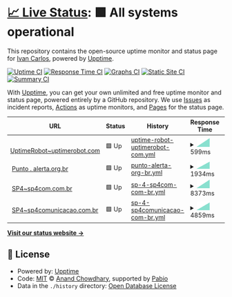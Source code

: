 # [📈 Live Status](https://monitor2.ivancarlos.com.br): <!--live status--> **🟩 All systems operational**

This repository contains the open-source uptime monitor and status page for [Ivan Carlos](https://ivancarlos.me), powered by [Upptime](https://github.com/upptime/upptime).

[![Uptime CI](https://github.com/ivancarlos-me/Uptime-by-GitHub/workflows/Uptime%20CI/badge.svg)](https://github.com/ivancarlos-me/Uptime-by-GitHub/actions?query=workflow%3A%22Uptime+CI%22)
[![Response Time CI](https://github.com/ivancarlos-me/Uptime-by-GitHub/workflows/Response%20Time%20CI/badge.svg)](https://github.com/ivancarlos-me/Uptime-by-GitHub/actions?query=workflow%3A%22Response+Time+CI%22)
[![Graphs CI](https://github.com/ivancarlos-me/Uptime-by-GitHub/workflows/Graphs%20CI/badge.svg)](https://github.com/ivancarlos-me/Uptime-by-GitHub/actions?query=workflow%3A%22Graphs+CI%22)
[![Static Site CI](https://github.com/ivancarlos-me/Uptime-by-GitHub/workflows/Static%20Site%20CI/badge.svg)](https://github.com/ivancarlos-me/Uptime-by-GitHub/actions?query=workflow%3A%22Static+Site+CI%22)
[![Summary CI](https://github.com/ivancarlos-me/Uptime-by-GitHub/workflows/Summary%20CI/badge.svg)](https://github.com/ivancarlos-me/Uptime-by-GitHub/actions?query=workflow%3A%22Summary+CI%22)

With [Upptime](https://upptime.js.org), you can get your own unlimited and free uptime monitor and status page, powered entirely by a GitHub repository. We use [Issues](https://github.com/ivancarlos-me/Uptime-by-GitHub/issues) as incident reports, [Actions](https://github.com/ivancarlos-me/Uptime-by-GitHub/actions) as uptime monitors, and [Pages](https://monitor2.ivancarlos.com.br) for the status page.

<!--start: status pages-->
<!-- This summary is generated by Upptime (https://github.com/upptime/upptime) -->
<!-- Do not edit this manually, your changes will be overwritten -->
<!-- prettier-ignore -->
| URL | Status | History | Response Time | Uptime |
| --- | ------ | ------- | ------------- | ------ |
| <img alt="" src="https://icons.duckduckgo.com/ip3/uptimerobot.com.ico" height="13"> [UptimeRobot~uptimerobot.com](https://uptimerobot.com) | 🟩 Up | [uptime-robot-uptimerobot-com.yml](https://github.com/ivancarlos-me/Uptime-by-GitHub/commits/HEAD/history/uptime-robot-uptimerobot-com.yml) | <details><summary><img alt="Response time graph" src="./graphs/uptime-robot-uptimerobot-com/response-time-week.png" height="20"> 599ms</summary><br><a href="https://monitor2.ivancarlos.com.br/history/uptime-robot-uptimerobot-com"><img alt="Response time 599" src="https://img.shields.io/endpoint?url=https%3A%2F%2Fraw.githubusercontent.com%2Fivancarlos-me%2FUptime-by-GitHub%2FHEAD%2Fapi%2Fuptime-robot-uptimerobot-com%2Fresponse-time.json"></a><br><a href="https://monitor2.ivancarlos.com.br/history/uptime-robot-uptimerobot-com"><img alt="24-hour response time 599" src="https://img.shields.io/endpoint?url=https%3A%2F%2Fraw.githubusercontent.com%2Fivancarlos-me%2FUptime-by-GitHub%2FHEAD%2Fapi%2Fuptime-robot-uptimerobot-com%2Fresponse-time-day.json"></a><br><a href="https://monitor2.ivancarlos.com.br/history/uptime-robot-uptimerobot-com"><img alt="7-day response time 599" src="https://img.shields.io/endpoint?url=https%3A%2F%2Fraw.githubusercontent.com%2Fivancarlos-me%2FUptime-by-GitHub%2FHEAD%2Fapi%2Fuptime-robot-uptimerobot-com%2Fresponse-time-week.json"></a><br><a href="https://monitor2.ivancarlos.com.br/history/uptime-robot-uptimerobot-com"><img alt="30-day response time 599" src="https://img.shields.io/endpoint?url=https%3A%2F%2Fraw.githubusercontent.com%2Fivancarlos-me%2FUptime-by-GitHub%2FHEAD%2Fapi%2Fuptime-robot-uptimerobot-com%2Fresponse-time-month.json"></a><br><a href="https://monitor2.ivancarlos.com.br/history/uptime-robot-uptimerobot-com"><img alt="1-year response time 599" src="https://img.shields.io/endpoint?url=https%3A%2F%2Fraw.githubusercontent.com%2Fivancarlos-me%2FUptime-by-GitHub%2FHEAD%2Fapi%2Fuptime-robot-uptimerobot-com%2Fresponse-time-year.json"></a></details> | <details><summary><a href="https://monitor2.ivancarlos.com.br/history/uptime-robot-uptimerobot-com">100.00%</a></summary><a href="https://monitor2.ivancarlos.com.br/history/uptime-robot-uptimerobot-com"><img alt="All-time uptime 100.00%" src="https://img.shields.io/endpoint?url=https%3A%2F%2Fraw.githubusercontent.com%2Fivancarlos-me%2FUptime-by-GitHub%2FHEAD%2Fapi%2Fuptime-robot-uptimerobot-com%2Fuptime.json"></a><br><a href="https://monitor2.ivancarlos.com.br/history/uptime-robot-uptimerobot-com"><img alt="24-hour uptime 100.00%" src="https://img.shields.io/endpoint?url=https%3A%2F%2Fraw.githubusercontent.com%2Fivancarlos-me%2FUptime-by-GitHub%2FHEAD%2Fapi%2Fuptime-robot-uptimerobot-com%2Fuptime-day.json"></a><br><a href="https://monitor2.ivancarlos.com.br/history/uptime-robot-uptimerobot-com"><img alt="7-day uptime 100.00%" src="https://img.shields.io/endpoint?url=https%3A%2F%2Fraw.githubusercontent.com%2Fivancarlos-me%2FUptime-by-GitHub%2FHEAD%2Fapi%2Fuptime-robot-uptimerobot-com%2Fuptime-week.json"></a><br><a href="https://monitor2.ivancarlos.com.br/history/uptime-robot-uptimerobot-com"><img alt="30-day uptime 100.00%" src="https://img.shields.io/endpoint?url=https%3A%2F%2Fraw.githubusercontent.com%2Fivancarlos-me%2FUptime-by-GitHub%2FHEAD%2Fapi%2Fuptime-robot-uptimerobot-com%2Fuptime-month.json"></a><br><a href="https://monitor2.ivancarlos.com.br/history/uptime-robot-uptimerobot-com"><img alt="1-year uptime 100.00%" src="https://img.shields.io/endpoint?url=https%3A%2F%2Fraw.githubusercontent.com%2Fivancarlos-me%2FUptime-by-GitHub%2FHEAD%2Fapi%2Fuptime-robot-uptimerobot-com%2Fuptime-year.json"></a></details>
| <img alt="" src="https://icons.duckduckgo.com/ip3/alerta.org.br.ico" height="13"> [Punto . alerta.org.br](https://alerta.org.br) | 🟩 Up | [punto-alerta-org-br.yml](https://github.com/ivancarlos-me/Uptime-by-GitHub/commits/HEAD/history/punto-alerta-org-br.yml) | <details><summary><img alt="Response time graph" src="./graphs/punto-alerta-org-br/response-time-week.png" height="20"> 1934ms</summary><br><a href="https://monitor2.ivancarlos.com.br/history/punto-alerta-org-br"><img alt="Response time 1934" src="https://img.shields.io/endpoint?url=https%3A%2F%2Fraw.githubusercontent.com%2Fivancarlos-me%2FUptime-by-GitHub%2FHEAD%2Fapi%2Fpunto-alerta-org-br%2Fresponse-time.json"></a><br><a href="https://monitor2.ivancarlos.com.br/history/punto-alerta-org-br"><img alt="24-hour response time 1934" src="https://img.shields.io/endpoint?url=https%3A%2F%2Fraw.githubusercontent.com%2Fivancarlos-me%2FUptime-by-GitHub%2FHEAD%2Fapi%2Fpunto-alerta-org-br%2Fresponse-time-day.json"></a><br><a href="https://monitor2.ivancarlos.com.br/history/punto-alerta-org-br"><img alt="7-day response time 1934" src="https://img.shields.io/endpoint?url=https%3A%2F%2Fraw.githubusercontent.com%2Fivancarlos-me%2FUptime-by-GitHub%2FHEAD%2Fapi%2Fpunto-alerta-org-br%2Fresponse-time-week.json"></a><br><a href="https://monitor2.ivancarlos.com.br/history/punto-alerta-org-br"><img alt="30-day response time 1934" src="https://img.shields.io/endpoint?url=https%3A%2F%2Fraw.githubusercontent.com%2Fivancarlos-me%2FUptime-by-GitHub%2FHEAD%2Fapi%2Fpunto-alerta-org-br%2Fresponse-time-month.json"></a><br><a href="https://monitor2.ivancarlos.com.br/history/punto-alerta-org-br"><img alt="1-year response time 1934" src="https://img.shields.io/endpoint?url=https%3A%2F%2Fraw.githubusercontent.com%2Fivancarlos-me%2FUptime-by-GitHub%2FHEAD%2Fapi%2Fpunto-alerta-org-br%2Fresponse-time-year.json"></a></details> | <details><summary><a href="https://monitor2.ivancarlos.com.br/history/punto-alerta-org-br">100.00%</a></summary><a href="https://monitor2.ivancarlos.com.br/history/punto-alerta-org-br"><img alt="All-time uptime 100.00%" src="https://img.shields.io/endpoint?url=https%3A%2F%2Fraw.githubusercontent.com%2Fivancarlos-me%2FUptime-by-GitHub%2FHEAD%2Fapi%2Fpunto-alerta-org-br%2Fuptime.json"></a><br><a href="https://monitor2.ivancarlos.com.br/history/punto-alerta-org-br"><img alt="24-hour uptime 100.00%" src="https://img.shields.io/endpoint?url=https%3A%2F%2Fraw.githubusercontent.com%2Fivancarlos-me%2FUptime-by-GitHub%2FHEAD%2Fapi%2Fpunto-alerta-org-br%2Fuptime-day.json"></a><br><a href="https://monitor2.ivancarlos.com.br/history/punto-alerta-org-br"><img alt="7-day uptime 100.00%" src="https://img.shields.io/endpoint?url=https%3A%2F%2Fraw.githubusercontent.com%2Fivancarlos-me%2FUptime-by-GitHub%2FHEAD%2Fapi%2Fpunto-alerta-org-br%2Fuptime-week.json"></a><br><a href="https://monitor2.ivancarlos.com.br/history/punto-alerta-org-br"><img alt="30-day uptime 100.00%" src="https://img.shields.io/endpoint?url=https%3A%2F%2Fraw.githubusercontent.com%2Fivancarlos-me%2FUptime-by-GitHub%2FHEAD%2Fapi%2Fpunto-alerta-org-br%2Fuptime-month.json"></a><br><a href="https://monitor2.ivancarlos.com.br/history/punto-alerta-org-br"><img alt="1-year uptime 100.00%" src="https://img.shields.io/endpoint?url=https%3A%2F%2Fraw.githubusercontent.com%2Fivancarlos-me%2FUptime-by-GitHub%2FHEAD%2Fapi%2Fpunto-alerta-org-br%2Fuptime-year.json"></a></details>
| <img alt="" src="https://icons.duckduckgo.com/ip3/sp4com.com.br.ico" height="13"> [SP4~sp4com.com.br](https://sp4com.com.br) | 🟩 Up | [sp-4-sp4com-com-br.yml](https://github.com/ivancarlos-me/Uptime-by-GitHub/commits/HEAD/history/sp-4-sp4com-com-br.yml) | <details><summary><img alt="Response time graph" src="./graphs/sp-4-sp4com-com-br/response-time-week.png" height="20"> 8373ms</summary><br><a href="https://monitor2.ivancarlos.com.br/history/sp-4-sp4com-com-br"><img alt="Response time 8373" src="https://img.shields.io/endpoint?url=https%3A%2F%2Fraw.githubusercontent.com%2Fivancarlos-me%2FUptime-by-GitHub%2FHEAD%2Fapi%2Fsp-4-sp4com-com-br%2Fresponse-time.json"></a><br><a href="https://monitor2.ivancarlos.com.br/history/sp-4-sp4com-com-br"><img alt="24-hour response time 8373" src="https://img.shields.io/endpoint?url=https%3A%2F%2Fraw.githubusercontent.com%2Fivancarlos-me%2FUptime-by-GitHub%2FHEAD%2Fapi%2Fsp-4-sp4com-com-br%2Fresponse-time-day.json"></a><br><a href="https://monitor2.ivancarlos.com.br/history/sp-4-sp4com-com-br"><img alt="7-day response time 8373" src="https://img.shields.io/endpoint?url=https%3A%2F%2Fraw.githubusercontent.com%2Fivancarlos-me%2FUptime-by-GitHub%2FHEAD%2Fapi%2Fsp-4-sp4com-com-br%2Fresponse-time-week.json"></a><br><a href="https://monitor2.ivancarlos.com.br/history/sp-4-sp4com-com-br"><img alt="30-day response time 8373" src="https://img.shields.io/endpoint?url=https%3A%2F%2Fraw.githubusercontent.com%2Fivancarlos-me%2FUptime-by-GitHub%2FHEAD%2Fapi%2Fsp-4-sp4com-com-br%2Fresponse-time-month.json"></a><br><a href="https://monitor2.ivancarlos.com.br/history/sp-4-sp4com-com-br"><img alt="1-year response time 8373" src="https://img.shields.io/endpoint?url=https%3A%2F%2Fraw.githubusercontent.com%2Fivancarlos-me%2FUptime-by-GitHub%2FHEAD%2Fapi%2Fsp-4-sp4com-com-br%2Fresponse-time-year.json"></a></details> | <details><summary><a href="https://monitor2.ivancarlos.com.br/history/sp-4-sp4com-com-br">100.00%</a></summary><a href="https://monitor2.ivancarlos.com.br/history/sp-4-sp4com-com-br"><img alt="All-time uptime 100.00%" src="https://img.shields.io/endpoint?url=https%3A%2F%2Fraw.githubusercontent.com%2Fivancarlos-me%2FUptime-by-GitHub%2FHEAD%2Fapi%2Fsp-4-sp4com-com-br%2Fuptime.json"></a><br><a href="https://monitor2.ivancarlos.com.br/history/sp-4-sp4com-com-br"><img alt="24-hour uptime 100.00%" src="https://img.shields.io/endpoint?url=https%3A%2F%2Fraw.githubusercontent.com%2Fivancarlos-me%2FUptime-by-GitHub%2FHEAD%2Fapi%2Fsp-4-sp4com-com-br%2Fuptime-day.json"></a><br><a href="https://monitor2.ivancarlos.com.br/history/sp-4-sp4com-com-br"><img alt="7-day uptime 100.00%" src="https://img.shields.io/endpoint?url=https%3A%2F%2Fraw.githubusercontent.com%2Fivancarlos-me%2FUptime-by-GitHub%2FHEAD%2Fapi%2Fsp-4-sp4com-com-br%2Fuptime-week.json"></a><br><a href="https://monitor2.ivancarlos.com.br/history/sp-4-sp4com-com-br"><img alt="30-day uptime 100.00%" src="https://img.shields.io/endpoint?url=https%3A%2F%2Fraw.githubusercontent.com%2Fivancarlos-me%2FUptime-by-GitHub%2FHEAD%2Fapi%2Fsp-4-sp4com-com-br%2Fuptime-month.json"></a><br><a href="https://monitor2.ivancarlos.com.br/history/sp-4-sp4com-com-br"><img alt="1-year uptime 100.00%" src="https://img.shields.io/endpoint?url=https%3A%2F%2Fraw.githubusercontent.com%2Fivancarlos-me%2FUptime-by-GitHub%2FHEAD%2Fapi%2Fsp-4-sp4com-com-br%2Fuptime-year.json"></a></details>
| <img alt="" src="https://icons.duckduckgo.com/ip3/sp4comunicacao.com.br.ico" height="13"> [SP4~sp4comunicacao.com.br](https://sp4comunicacao.com.br) | 🟩 Up | [sp-4-sp4comunicacao-com-br.yml](https://github.com/ivancarlos-me/Uptime-by-GitHub/commits/HEAD/history/sp-4-sp4comunicacao-com-br.yml) | <details><summary><img alt="Response time graph" src="./graphs/sp-4-sp4comunicacao-com-br/response-time-week.png" height="20"> 4859ms</summary><br><a href="https://monitor2.ivancarlos.com.br/history/sp-4-sp4comunicacao-com-br"><img alt="Response time 4859" src="https://img.shields.io/endpoint?url=https%3A%2F%2Fraw.githubusercontent.com%2Fivancarlos-me%2FUptime-by-GitHub%2FHEAD%2Fapi%2Fsp-4-sp4comunicacao-com-br%2Fresponse-time.json"></a><br><a href="https://monitor2.ivancarlos.com.br/history/sp-4-sp4comunicacao-com-br"><img alt="24-hour response time 4859" src="https://img.shields.io/endpoint?url=https%3A%2F%2Fraw.githubusercontent.com%2Fivancarlos-me%2FUptime-by-GitHub%2FHEAD%2Fapi%2Fsp-4-sp4comunicacao-com-br%2Fresponse-time-day.json"></a><br><a href="https://monitor2.ivancarlos.com.br/history/sp-4-sp4comunicacao-com-br"><img alt="7-day response time 4859" src="https://img.shields.io/endpoint?url=https%3A%2F%2Fraw.githubusercontent.com%2Fivancarlos-me%2FUptime-by-GitHub%2FHEAD%2Fapi%2Fsp-4-sp4comunicacao-com-br%2Fresponse-time-week.json"></a><br><a href="https://monitor2.ivancarlos.com.br/history/sp-4-sp4comunicacao-com-br"><img alt="30-day response time 4859" src="https://img.shields.io/endpoint?url=https%3A%2F%2Fraw.githubusercontent.com%2Fivancarlos-me%2FUptime-by-GitHub%2FHEAD%2Fapi%2Fsp-4-sp4comunicacao-com-br%2Fresponse-time-month.json"></a><br><a href="https://monitor2.ivancarlos.com.br/history/sp-4-sp4comunicacao-com-br"><img alt="1-year response time 4859" src="https://img.shields.io/endpoint?url=https%3A%2F%2Fraw.githubusercontent.com%2Fivancarlos-me%2FUptime-by-GitHub%2FHEAD%2Fapi%2Fsp-4-sp4comunicacao-com-br%2Fresponse-time-year.json"></a></details> | <details><summary><a href="https://monitor2.ivancarlos.com.br/history/sp-4-sp4comunicacao-com-br">100.00%</a></summary><a href="https://monitor2.ivancarlos.com.br/history/sp-4-sp4comunicacao-com-br"><img alt="All-time uptime 100.00%" src="https://img.shields.io/endpoint?url=https%3A%2F%2Fraw.githubusercontent.com%2Fivancarlos-me%2FUptime-by-GitHub%2FHEAD%2Fapi%2Fsp-4-sp4comunicacao-com-br%2Fuptime.json"></a><br><a href="https://monitor2.ivancarlos.com.br/history/sp-4-sp4comunicacao-com-br"><img alt="24-hour uptime 100.00%" src="https://img.shields.io/endpoint?url=https%3A%2F%2Fraw.githubusercontent.com%2Fivancarlos-me%2FUptime-by-GitHub%2FHEAD%2Fapi%2Fsp-4-sp4comunicacao-com-br%2Fuptime-day.json"></a><br><a href="https://monitor2.ivancarlos.com.br/history/sp-4-sp4comunicacao-com-br"><img alt="7-day uptime 100.00%" src="https://img.shields.io/endpoint?url=https%3A%2F%2Fraw.githubusercontent.com%2Fivancarlos-me%2FUptime-by-GitHub%2FHEAD%2Fapi%2Fsp-4-sp4comunicacao-com-br%2Fuptime-week.json"></a><br><a href="https://monitor2.ivancarlos.com.br/history/sp-4-sp4comunicacao-com-br"><img alt="30-day uptime 100.00%" src="https://img.shields.io/endpoint?url=https%3A%2F%2Fraw.githubusercontent.com%2Fivancarlos-me%2FUptime-by-GitHub%2FHEAD%2Fapi%2Fsp-4-sp4comunicacao-com-br%2Fuptime-month.json"></a><br><a href="https://monitor2.ivancarlos.com.br/history/sp-4-sp4comunicacao-com-br"><img alt="1-year uptime 100.00%" src="https://img.shields.io/endpoint?url=https%3A%2F%2Fraw.githubusercontent.com%2Fivancarlos-me%2FUptime-by-GitHub%2FHEAD%2Fapi%2Fsp-4-sp4comunicacao-com-br%2Fuptime-year.json"></a></details>

<!--end: status pages-->

[**Visit our status website →**](https://monitor2.ivancarlos.com.br)

## 📄 License

- Powered by: [Upptime](https://github.com/upptime/upptime)
- Code: [MIT](./LICENSE) © [Anand Chowdhary](https://anandchowdhary.com), supported by [Pabio](https://pabio.com)
- Data in the `./history` directory: [Open Database License](https://opendatacommons.org/licenses/odbl/1-0/)
